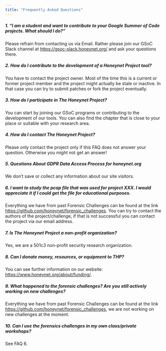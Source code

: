 ```yaml
---
title: "Frequently Asked Questions"
---
```


##### 1. “I am a student and want to contribute to your Google Summer of Code projects. What should I do?”

Please refrain from contacting us via Email. Rather please join our GSoC Slack channel at https://gsoc-slack.honeynet.org/ and ask your questions there.

##### 2. How do I contribute to the development of a Honeynet Project tool?

You have to contact the project owner. Most of the time this is a current or former project member and the project might actually be stale or inactive. In that case you can try to submit patches or fork the project eventually.

##### 3. How do I participate in The Honeynet Project?

You can start by joining our GSoC programs or contributing to the development of our tools. 
You can also find the chapter that is close to your place or suitable with your research area.

##### 4. How do I contact The Honeynet Project?

Please only contact the project only if this FAQ does not answer your question. 
Otherwise you might not get an answer!

##### 5. Questions About GDPR Data Access Process for honeynet.org

We don’t save or collect any information about our site visitors.

##### 6. I want to study the pcap file that was used for project XXX.  I would appreciate it if I could get the file for educational purposes.

Everything we have from past Forensic Challenges can be found at the link 
https://github.com/honeynet/forensic_challenges. 
You can try to contact the authors of the project/challenge, 
if that is not successful you can contact the project via our email address.

##### 7. Is The Honeynet Project a non-profit organization?

Yes, we are a 501c3 non-profit security research organization.

##### 8. Can I donate money, resources, or equipment to THP?

You can see further information on our website: https://www.honeynet.org/about/funding/.

##### 9. What happened to the forensic challenges? Are you still actively working on new challenges?

Everything we have from past Forensic Challenges can be found at the 
link https://github.com/honeynet/forensic_challenges, 
we are not working on new challenges at the moment.

##### 10. Can I use the forensics challenges in my own class/private workshops?

See FAQ 6.
